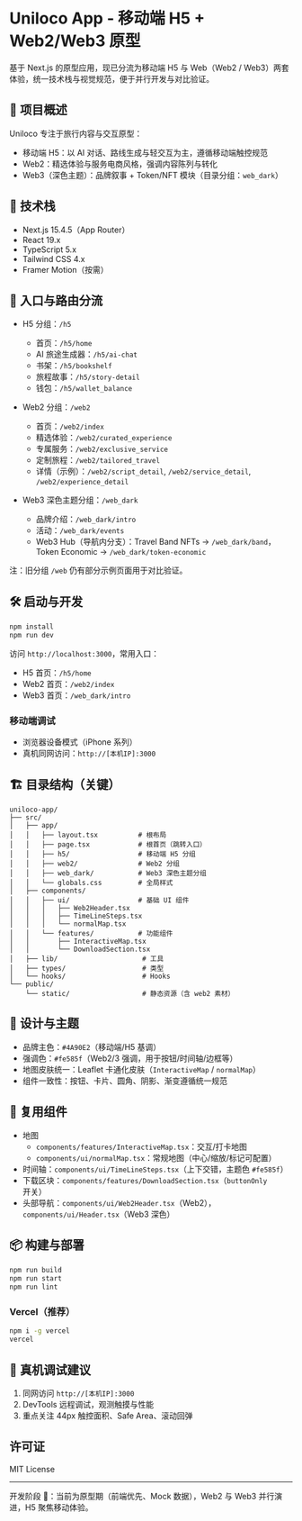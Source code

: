 # Uniloco App - 移动端 H5 + Web2/Web3 原型

基于 Next.js 的原型应用，现已分流为移动端 H5 与 Web（Web2 / Web3）两套体验，统一技术栈与视觉规范，便于并行开发与对比验证。

## 🎯 项目概述

Uniloco 专注于旅行内容与交互原型：
- 移动端 H5：以 AI 对话、路线生成与轻交互为主，遵循移动端触控规范
- Web2：精选体验与服务电商风格，强调内容陈列与转化
- Web3（深色主题）：品牌叙事 + Token/NFT 模块（目录分组：`web_dark`）

## 🚀 技术栈

- Next.js 15.4.5（App Router）
- React 19.x
- TypeScript 5.x
- Tailwind CSS 4.x
- Framer Motion（按需）

## 📱 入口与路由分流

- H5 分组：`/h5`
  - 首页：`/h5/home`
  - AI 旅途生成器：`/h5/ai-chat`
  - 书架：`/h5/bookshelf`
  - 旅程故事：`/h5/story-detail`
  - 钱包：`/h5/wallet_balance`

- Web2 分组：`/web2`
  - 首页：`/web2/index`
  - 精选体验：`/web2/curated_experience`
  - 专属服务：`/web2/exclusive_service`
  - 定制旅程：`/web2/tailored_travel`
  - 详情（示例）：`/web2/script_detail`, `/web2/service_detail`, `/web2/experience_detail`

- Web3 深色主题分组：`/web_dark`
  - 品牌介绍：`/web_dark/intro`
  - 活动：`/web_dark/events`
  - Web3 Hub（导航内分支）：Travel Band NFTs → `/web_dark/band`，Token Economic → `/web_dark/token-economic`

注：旧分组 `/web` 仍有部分示例页面用于对比验证。

## 🛠️ 启动与开发

```bash
npm install
npm run dev
```

访问 `http://localhost:3000`，常用入口：
- H5 首页：`/h5/home`
- Web2 首页：`/web2/index`
- Web3 首页：`/web_dark/intro`

### 移动端调试
- 浏览器设备模式（iPhone 系列）
- 真机同网访问：`http://[本机IP]:3000`

## 🏗️ 目录结构（关键）

```
uniloco-app/
├── src/
│   ├── app/
│   │   ├── layout.tsx          # 根布局
│   │   ├── page.tsx            # 根首页（跳转入口）
│   │   ├── h5/                 # 移动端 H5 分组
│   │   ├── web2/               # Web2 分组
│   │   ├── web_dark/           # Web3 深色主题分组
│   │   └── globals.css         # 全局样式
│   ├── components/
│   │   ├── ui/                 # 基础 UI 组件
│   │   │   ├── Web2Header.tsx
│   │   │   ├── TimeLineSteps.tsx
│   │   │   └── normalMap.tsx
│   │   └── features/           # 功能组件
│   │       ├── InteractiveMap.tsx
│   │       └── DownloadSection.tsx
│   ├── lib/                     # 工具
│   ├── types/                   # 类型
│   └── hooks/                   # Hooks
└── public/
    └── static/                  # 静态资源（含 web2 素材）
```

## 🎨 设计与主题

- 品牌主色：`#4A90E2`（移动端/H5 基调）
- 强调色：`#fe585f`（Web2/3 强调，用于按钮/时间轴/边框等）
- 地图皮肤统一：Leaflet 卡通化皮肤（`InteractiveMap` / `normalMap`）
- 组件一致性：按钮、卡片、圆角、阴影、渐变遵循统一规范

## 🔁 复用组件

- 地图
  - `components/features/InteractiveMap.tsx`：交互/打卡地图
  - `components/ui/normalMap.tsx`：常规地图（中心/缩放/标记可配置）
- 时间轴：`components/ui/TimeLineSteps.tsx`（上下交错，主题色 `#fe585f`）
- 下载区块：`components/features/DownloadSection.tsx`（`buttonOnly` 开关）
- 头部导航：`components/ui/Web2Header.tsx`（Web2），`components/ui/Header.tsx`（Web3 深色）

## 📦 构建与部署

```bash
npm run build
npm run start
npm run lint
```

### Vercel（推荐）
```bash
npm i -g vercel
vercel
```

## 📱 真机调试建议

1. 同网访问 `http://[本机IP]:3000`
2. DevTools 远程调试，观测触摸与性能
3. 重点关注 44px 触控面积、Safe Area、滚动回弹

## 许可证

MIT License

---

开发阶段 🚧：当前为原型期（前端优先、Mock 数据），Web2 与 Web3 并行演进，H5 聚焦移动体验。
